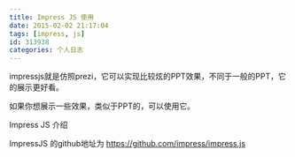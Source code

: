 ```yaml
---
title: Impress JS 使用
date: 2015-02-02 21:17:04
tags: [impress, js]
id: 313938
categories: 个人日志
---
```


impressjs就是仿照prezi，它可以实现比较炫的PPT效果，不同于一般的PPT，它的展示更好看。

如果你想展示一些效果，类似于PPT的，可以使用它。

Impress JS 介绍

ImpressJS 的github地址为 https://github.com/impress/impress.js